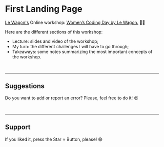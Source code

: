 # First Landing Page

[Le Wagon's](https://www.lewagon.com/pt-BR) Online workshop: [Women’s Coding Day by Le Wagon.](https://app.livestorm.co/lewagon/online-workshop-womens-coding-day-learn-to-build-your-first-landing-page/live?s=46ed59f6-371a-49d2-ae89-1587cfc1fbf7#/chat) 👩‍💻

Here are the different sections of this workshop: 

- Lecture: slides and video of the workshop;
- My turn: the different challenges I will have to go through;
- Takeaways: some notes summarizing the most important concepts of the workshop.

<br>
<hr>
<h2> Suggestions </h2>
<p> Do you want to add or report an error? Please, feel free to do it! 😉 </p>

<br>
<hr>
<h2> Support </h2>
<p> If you liked it, press the Star ⭐ Button, please! 😄 </p>
